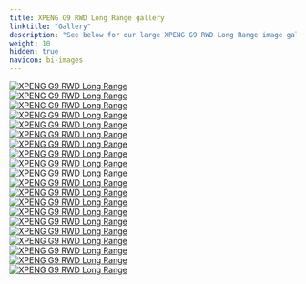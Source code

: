 ```yaml
---
title: XPENG G9 RWD Long Range gallery
linktitle: "Gallery"
description: "See below for our large XPENG G9 RWD Long Range image gallery. Click pictures for high-resolution versions."
weight: 10
hidden: true
navicon: bi-images
---
```

<!-- markdownlint-disable MD033 -->
<div class="row" id ="my-gallery">
	<div class="pswp-grid-item col-6 col-md-4">
		<a href="https://media.evkx.net/multimedia/models/xpeng/g9/g9_rwd_long_range/charging_1.jpg"
data-pswp-src="https://media.evkx.net/multimedia/models/xpeng/g9/g9_rwd_long_range/charging_1.jpg"
data-pswp-width="1600"
data-pswp-height="1040" 
target="_blank">
			<img src="https://media.evkx.net/multimedia/models/xpeng/g9/g9_rwd_long_range/charging_1_xst.jpg" alt="XPENG G9 RWD Long Range" class="img-fluid img-thumbnail" />
		</a>
	</div>
	<div class="pswp-grid-item col-6 col-md-4">
		<a href="https://media.evkx.net/multimedia/models/xpeng/g9/g9_rwd_long_range/charging_2.jpg"
data-pswp-src="https://media.evkx.net/multimedia/models/xpeng/g9/g9_rwd_long_range/charging_2.jpg"
data-pswp-width="1600"
data-pswp-height="1251" 
target="_blank">
			<img src="https://media.evkx.net/multimedia/models/xpeng/g9/g9_rwd_long_range/charging_2_xst.jpg" alt="XPENG G9 RWD Long Range" class="img-fluid img-thumbnail" />
		</a>
	</div>
	<div class="pswp-grid-item col-6 col-md-4">
		<a href="https://media.evkx.net/multimedia/models/xpeng/g9/g9_rwd_long_range/exterior_1.jpg"
data-pswp-src="https://media.evkx.net/multimedia/models/xpeng/g9/g9_rwd_long_range/exterior_1.jpg"
data-pswp-width="3000"
data-pswp-height="2002" 
target="_blank">
			<img src="https://media.evkx.net/multimedia/models/xpeng/g9/g9_rwd_long_range/exterior_1_xst.jpg" alt="XPENG G9 RWD Long Range" class="img-fluid img-thumbnail" />
		</a>
	</div>
	<div class="pswp-grid-item col-6 col-md-4">
		<a href="https://media.evkx.net/multimedia/models/xpeng/g9/g9_rwd_long_range/exterior_2.jpeg"
data-pswp-src="https://media.evkx.net/multimedia/models/xpeng/g9/g9_rwd_long_range/exterior_2.jpeg"
data-pswp-width="3000"
data-pswp-height="1687" 
target="_blank">
			<img src="https://media.evkx.net/multimedia/models/xpeng/g9/g9_rwd_long_range/exterior_2_xst.jpeg" alt="XPENG G9 RWD Long Range" class="img-fluid img-thumbnail" />
		</a>
	</div>
	<div class="pswp-grid-item col-6 col-md-4">
		<a href="https://media.evkx.net/multimedia/models/xpeng/g9/g9_rwd_long_range/exterior_3.jpg"
data-pswp-src="https://media.evkx.net/multimedia/models/xpeng/g9/g9_rwd_long_range/exterior_3.jpg"
data-pswp-width="3000"
data-pswp-height="1999" 
target="_blank">
			<img src="https://media.evkx.net/multimedia/models/xpeng/g9/g9_rwd_long_range/exterior_3_xst.jpg" alt="XPENG G9 RWD Long Range" class="img-fluid img-thumbnail" />
		</a>
	</div>
	<div class="pswp-grid-item col-6 col-md-4">
		<a href="https://media.evkx.net/multimedia/models/xpeng/g9/g9_rwd_long_range/exterior_4.jpg"
data-pswp-src="https://media.evkx.net/multimedia/models/xpeng/g9/g9_rwd_long_range/exterior_4.jpg"
data-pswp-width="3000"
data-pswp-height="2002" 
target="_blank">
			<img src="https://media.evkx.net/multimedia/models/xpeng/g9/g9_rwd_long_range/exterior_4_xst.jpg" alt="XPENG G9 RWD Long Range" class="img-fluid img-thumbnail" />
		</a>
	</div>
	<div class="pswp-grid-item col-6 col-md-4">
		<a href="https://media.evkx.net/multimedia/models/xpeng/g9/g9_rwd_long_range/exterior_5.jpg"
data-pswp-src="https://media.evkx.net/multimedia/models/xpeng/g9/g9_rwd_long_range/exterior_5.jpg"
data-pswp-width="1600"
data-pswp-height="1257" 
target="_blank">
			<img src="https://media.evkx.net/multimedia/models/xpeng/g9/g9_rwd_long_range/exterior_5_xst.jpg" alt="XPENG G9 RWD Long Range" class="img-fluid img-thumbnail" />
		</a>
	</div>
	<div class="pswp-grid-item col-6 col-md-4">
		<a href="https://media.evkx.net/multimedia/models/xpeng/g9/g9_rwd_long_range/exterior_6.jpg"
data-pswp-src="https://media.evkx.net/multimedia/models/xpeng/g9/g9_rwd_long_range/exterior_6.jpg"
data-pswp-width="1600"
data-pswp-height="1108" 
target="_blank">
			<img src="https://media.evkx.net/multimedia/models/xpeng/g9/g9_rwd_long_range/exterior_6_xst.jpg" alt="XPENG G9 RWD Long Range" class="img-fluid img-thumbnail" />
		</a>
	</div>
	<div class="pswp-grid-item col-6 col-md-4">
		<a href="https://media.evkx.net/multimedia/models/xpeng/g9/g9_rwd_long_range/exterior_7.jpg"
data-pswp-src="https://media.evkx.net/multimedia/models/xpeng/g9/g9_rwd_long_range/exterior_7.jpg"
data-pswp-width="1600"
data-pswp-height="1164" 
target="_blank">
			<img src="https://media.evkx.net/multimedia/models/xpeng/g9/g9_rwd_long_range/exterior_7_xst.jpg" alt="XPENG G9 RWD Long Range" class="img-fluid img-thumbnail" />
		</a>
	</div>
	<div class="pswp-grid-item col-6 col-md-4">
		<a href="https://media.evkx.net/multimedia/models/xpeng/g9/g9_rwd_long_range/exterior_8.jpg"
data-pswp-src="https://media.evkx.net/multimedia/models/xpeng/g9/g9_rwd_long_range/exterior_8.jpg"
data-pswp-width="1600"
data-pswp-height="1038" 
target="_blank">
			<img src="https://media.evkx.net/multimedia/models/xpeng/g9/g9_rwd_long_range/exterior_8_xst.jpg" alt="XPENG G9 RWD Long Range" class="img-fluid img-thumbnail" />
		</a>
	</div>
	<div class="pswp-grid-item col-6 col-md-4">
		<a href="https://media.evkx.net/multimedia/models/xpeng/g9/g9_rwd_long_range/exterior_9.jpg"
data-pswp-src="https://media.evkx.net/multimedia/models/xpeng/g9/g9_rwd_long_range/exterior_9.jpg"
data-pswp-width="1600"
data-pswp-height="1103" 
target="_blank">
			<img src="https://media.evkx.net/multimedia/models/xpeng/g9/g9_rwd_long_range/exterior_9_xst.jpg" alt="XPENG G9 RWD Long Range" class="img-fluid img-thumbnail" />
		</a>
	</div>
	<div class="pswp-grid-item col-6 col-md-4">
		<a href="https://media.evkx.net/multimedia/models/xpeng/g9/g9_rwd_long_range/frontseats_1.jpeg"
data-pswp-src="https://media.evkx.net/multimedia/models/xpeng/g9/g9_rwd_long_range/frontseats_1.jpeg"
data-pswp-width="3000"
data-pswp-height="2250" 
target="_blank">
			<img src="https://media.evkx.net/multimedia/models/xpeng/g9/g9_rwd_long_range/frontseats_1_xst.jpeg" alt="XPENG G9 RWD Long Range" class="img-fluid img-thumbnail" />
		</a>
	</div>
	<div class="pswp-grid-item col-6 col-md-4">
		<a href="https://media.evkx.net/multimedia/models/xpeng/g9/g9_rwd_long_range/interior_1.jpeg"
data-pswp-src="https://media.evkx.net/multimedia/models/xpeng/g9/g9_rwd_long_range/interior_1.jpeg"
data-pswp-width="3000"
data-pswp-height="2250" 
target="_blank">
			<img src="https://media.evkx.net/multimedia/models/xpeng/g9/g9_rwd_long_range/interior_1_xst.jpeg" alt="XPENG G9 RWD Long Range" class="img-fluid img-thumbnail" />
		</a>
	</div>
	<div class="pswp-grid-item col-6 col-md-4">
		<a href="https://media.evkx.net/multimedia/models/xpeng/g9/g9_rwd_long_range/main_1.jpg"
data-pswp-src="https://media.evkx.net/multimedia/models/xpeng/g9/g9_rwd_long_range/main_1.jpg"
data-pswp-width="3000"
data-pswp-height="1999" 
target="_blank">
			<img src="https://media.evkx.net/multimedia/models/xpeng/g9/g9_rwd_long_range/main_1_xst.jpg" alt="XPENG G9 RWD Long Range" class="img-fluid img-thumbnail" />
		</a>
	</div>
	<div class="pswp-grid-item col-6 col-md-4">
		<a href="https://media.evkx.net/multimedia/models/xpeng/g9/g9_rwd_long_range/rearlights_1.jpg"
data-pswp-src="https://media.evkx.net/multimedia/models/xpeng/g9/g9_rwd_long_range/rearlights_1.jpg"
data-pswp-width="1600"
data-pswp-height="1200" 
target="_blank">
			<img src="https://media.evkx.net/multimedia/models/xpeng/g9/g9_rwd_long_range/rearlights_1_xst.jpg" alt="XPENG G9 RWD Long Range" class="img-fluid img-thumbnail" />
		</a>
	</div>
	<div class="pswp-grid-item col-6 col-md-4">
		<a href="https://media.evkx.net/multimedia/models/xpeng/g9/g9_rwd_long_range/screens_1.jpg"
data-pswp-src="https://media.evkx.net/multimedia/models/xpeng/g9/g9_rwd_long_range/screens_1.jpg"
data-pswp-width="3000"
data-pswp-height="2002" 
target="_blank">
			<img src="https://media.evkx.net/multimedia/models/xpeng/g9/g9_rwd_long_range/screens_1_xst.jpg" alt="XPENG G9 RWD Long Range" class="img-fluid img-thumbnail" />
		</a>
	</div>
	<div class="pswp-grid-item col-6 col-md-4">
		<a href="https://media.evkx.net/multimedia/models/xpeng/g9/g9_rwd_long_range/screens_2.jpg"
data-pswp-src="https://media.evkx.net/multimedia/models/xpeng/g9/g9_rwd_long_range/screens_2.jpg"
data-pswp-width="1600"
data-pswp-height="1272" 
target="_blank">
			<img src="https://media.evkx.net/multimedia/models/xpeng/g9/g9_rwd_long_range/screens_2_xst.jpg" alt="XPENG G9 RWD Long Range" class="img-fluid img-thumbnail" />
		</a>
	</div>
	<div class="pswp-grid-item col-6 col-md-4">
		<a href="https://media.evkx.net/multimedia/models/xpeng/g9/g9_rwd_long_range/screens_3.jpg"
data-pswp-src="https://media.evkx.net/multimedia/models/xpeng/g9/g9_rwd_long_range/screens_3.jpg"
data-pswp-width="1600"
data-pswp-height="1140" 
target="_blank">
			<img src="https://media.evkx.net/multimedia/models/xpeng/g9/g9_rwd_long_range/screens_3_xst.jpg" alt="XPENG G9 RWD Long Range" class="img-fluid img-thumbnail" />
		</a>
	</div>
	<div class="pswp-grid-item col-6 col-md-4">
		<a href="https://media.evkx.net/multimedia/models/xpeng/g9/g9_rwd_long_range/secondrowseats_1.jpeg"
data-pswp-src="https://media.evkx.net/multimedia/models/xpeng/g9/g9_rwd_long_range/secondrowseats_1.jpeg"
data-pswp-width="3000"
data-pswp-height="1687" 
target="_blank">
			<img src="https://media.evkx.net/multimedia/models/xpeng/g9/g9_rwd_long_range/secondrowseats_1_xst.jpeg" alt="XPENG G9 RWD Long Range" class="img-fluid img-thumbnail" />
		</a>
	</div>
	<div class="pswp-grid-item col-6 col-md-4">
		<a href="https://media.evkx.net/multimedia/models/xpeng/g9/g9_rwd_long_range/trunk_1.jpg"
data-pswp-src="https://media.evkx.net/multimedia/models/xpeng/g9/g9_rwd_long_range/trunk_1.jpg"
data-pswp-width="3000"
data-pswp-height="2002" 
target="_blank">
			<img src="https://media.evkx.net/multimedia/models/xpeng/g9/g9_rwd_long_range/trunk_1_xst.jpg" alt="XPENG G9 RWD Long Range" class="img-fluid img-thumbnail" />
		</a>
	</div>
</div>
<script type="module">
  import PhotoSwipeLightbox from '/js/photoswipe-lightbox.esm.js';
    const lightbox = new PhotoSwipeLightbox({
       gallery: '#my-gallery',
        children: 'a',
        pswpModule: () => import('/js/photoswipe.esm.js')
    });
lightbox.init();
</script>
